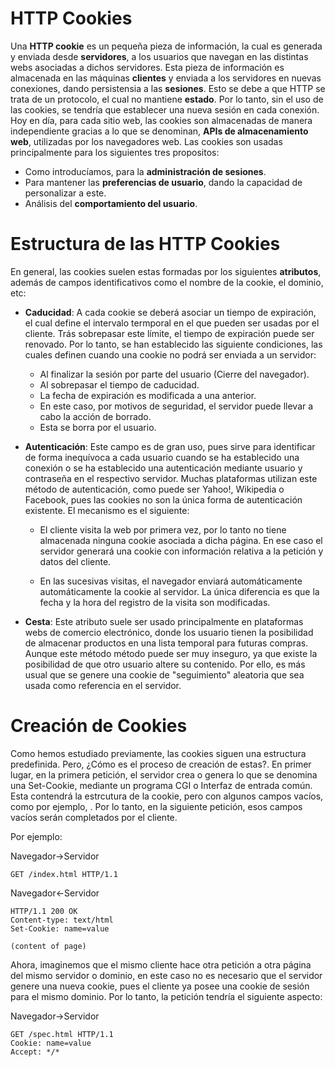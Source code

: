 # HTTP Cookies

Una **HTTP cookie** es un pequeña pieza de información, la cual es generada y enviada desde **servidores**, a los usuarios que navegan en las distintas webs asociadas a dichos servidores. Esta pieza de información es almacenada en las máquinas **clientes** y enviada a los servidores en nuevas conexiones, dando persistensia a las **sesiones**. Esto se debe a que HTTP se trata de un protocolo, el cual no mantiene **estado**. Por lo tanto, sin el uso de las cookies, se tendría que establecer una nueva sesión en cada conexión. Hoy en día, para cada sitio web, las cookies son almacenadas de manera independiente gracias a lo que se denominan, **APIs de almacenamiento web**, utilizadas por los navegadores web.
Las cookies son usadas principalmente para los siguientes tres propositos:
* Como introducíamos, para la **administración de sesiones**.
* Para mantener las **preferencias de usuario**, dando la capacidad de personalizar a este.
* Análisis del **comportamiento del usuario**.

# Estructura de las HTTP Cookies

En general, las cookies suelen estas formadas por los siguientes **atributos**, además de campos identificativos como el nombre de la cookie, el dominio, etc:

* **Caducidad**: A cada cookie se deberá asociar un tiempo de expiración, el cual define el intervalo termporal en el que pueden ser usadas por el cliente. Trás sobrepasar este límite, el tiempo de expiración puede ser renovado. Por lo tanto, se han establecido las siguiente condiciones, las cuales definen cuando una cookie no podrá ser enviada a un servidor:
  * Al finalizar la sesión por parte del usuario (Cierre del navegador).
  * Al sobrepasar el tiempo de caducidad.
  * La fecha de expiración es modificada a una anterior. 
  * En este caso, por motivos de seguridad, el servidor puede llevar a cabo la acción de borrado.
  * Esta se borra por el usuario.
* **Autenticación**: Este campo es de gran uso, pues sirve para identificar de forma inequívoca a cada usuario cuando se ha establecido una conexión o se ha establecido una autenticación mediante usuario y contraseña en el respectivo servidor. Muchas plataformas utilizan este método de autenticación, como puede ser Yahoo!, Wikipedia o Facebook, pues las cookies no son la única forma de autenticación existente. El mecanismo es el siguiente:

  * El cliente visita la web por primera vez, por lo tanto no tiene almacenada ninguna cookie asociada a dicha página. En ese caso el servidor generará una cookie con información relativa a la petición y datos del cliente.
  
  * En las sucesivas visitas, el navegador enviará automáticamente automáticamente la cookie al servidor. La única diferencia es que la fecha y la hora del registro de la visita son modificadas.
  
* **Cesta**: Este atributo suele ser usado principalmente en plataformas webs de comercio electrónico, donde los usuario tienen la posibilidad de almacenar productos en una lista temporal para futuras compras. Aunque este método método puede ser muy inseguro, ya que existe la posibilidad de que otro usuario altere su contenido. Por ello, es más usual que se genere una cookie de "seguimiento" aleatoria que sea usada como referencia en el servidor.

# Creación de Cookies

Como hemos estudiado previamente, las cookies siguen una estructura predefinida. Pero, ¿Cómo es el proceso de creación de estas?. En primer lugar, en la primera petición, el servidor crea o genera lo que se denomina una Set-Cookie, mediante un programa CGI o Interfaz de entrada común. Esta contendrá la estrcutura de la cookie, pero con algunos campos vacíos, como por ejemplo, <cookie-value>. Por lo tanto, en la siguiente petición, esos campos vacíos serán completados por el cliente.

Por ejemplo:

Navegador->Servidor
```
GET /index.html HTTP/1.1
```

Navegador<-Servidor
```
HTTP/1.1 200 OK
Content-type: text/html
Set-Cookie: name=value

(content of page)
```
Ahora, imaginemos que el mismo cliente hace otra petición a otra página del mismo servidor o dominio, en este caso no es necesario que el servidor genere una nueva cookie, pues el cliente ya posee una cookie de sesión para el mismo dominio. Por lo tanto, la petición tendría el siguiente aspecto:

Navegador->Servidor
```
GET /spec.html HTTP/1.1
Cookie: name=value
Accept: */*
```